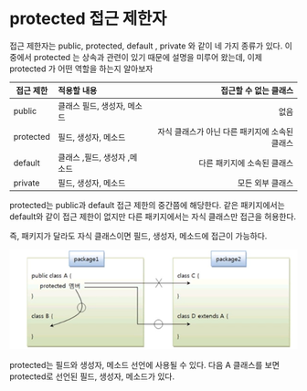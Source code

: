 # protected 접근 제한자

접근 제한자는 public, protected, default , private 와 같이 네 가지 종류가 있다.
이 중에서 protected 는 상속과 관련이 있기 때문에 설명을 미루어 왔는데, 이제 protected 가
어떤 역할을 하는지 알아보자 


| 접근 제한 | 적용할 내용 | 접근할 수 없는 클래스 |
|----- |:---| ---:| 
| public | 클래스 필드, 생성자, 메소드 | 없음 |
| protected | 필드, 생성자, 메소드 | 자식 클래스가 아닌 다른 패키지에 소속된 클래스|
| default | 클래스 ,필드, 생성자 ,메소드 | 다른 패키지에 소속된 클래스
| private | 필드, 생성자, 메소드 | 모든 외부 클래스 

protected는 public과 default 접근 제한의 중간쯤에 해당한다. 같은 패키지에서는 
default와 같이 접근 제한이 없지만 다른 패키지에서는 자식 클래스만 접근을 허용한다.

즉, 패키지가 달라도 자식 클래스이면 필드, 생성자, 메소드에 접근이 가능하다. 

![img.png](img.png)

protected는 필드와 생성자, 메소드 선언에 사용될 수 있다. 다음 A 클래스를 보면
protected로 선언된 필드, 생성자, 메소드가 있다.


